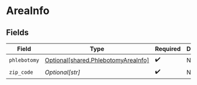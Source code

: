 # AreaInfo


## Fields

| Field                                                                                | Type                                                                                 | Required                                                                             | Description                                                                          |
| ------------------------------------------------------------------------------------ | ------------------------------------------------------------------------------------ | ------------------------------------------------------------------------------------ | ------------------------------------------------------------------------------------ |
| `phlebotomy`                                                                         | [Optional[shared.PhlebotomyAreaInfo]](undefined/models/shared/phlebotomyareainfo.md) | :heavy_check_mark:                                                                   | N/A                                                                                  |
| `zip_code`                                                                           | *Optional[str]*                                                                      | :heavy_check_mark:                                                                   | N/A                                                                                  |